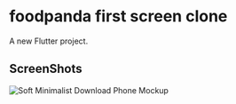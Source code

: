 # foodpanda first screen clone

A new Flutter project.

## ScreenShots

![Soft Minimalist Download Phone Mockup](https://github.com/ayeshabaloch123/foodpanad_clone/assets/90467681/1c48898d-ee01-4f82-8dc7-f1e322c61d5f)

